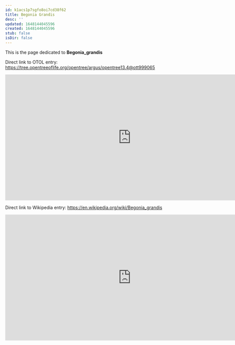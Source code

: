 ```yaml
---
id: k1acs1p7sgfo8oi7cd38f62
title: Begonia Grandis
desc: ''
updated: 1648144045596
created: 1648144045596
stub: false
isDir: false
---
```

This is the page dedicated to **Begonia_grandis**


Direct link to OTOL entry: https://tree.opentreeoflife.org/opentree/argus/opentree13.4@ott999065



<html>
    <body>
    <iframe src="https://tree.opentreeoflife.org/opentree/argus/opentree13.4@ott999065"
    width="800" height="400" frameborder="0" allowfullscreen> </iframe>
    </body>
</html>
    


Direct link to Wikipedia entry: https://en.wikipedia.org/wiki/Begonia_grandis



<html>
    <body>
    <iframe src="https://en.wikipedia.org/wiki/Begonia_grandis"
    width="800" height="400" frameborder="0" allowfullscreen> </iframe>
    </body>
</html>
    
